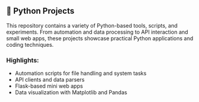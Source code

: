 ## 🐍 Python Projects

This repository contains a variety of Python-based tools, scripts, and experiments. From automation and data processing to API interaction and small web apps, these projects showcase practical Python applications and coding techniques.

### Highlights:
- Automation scripts for file handling and system tasks
- API clients and data parsers
- Flask-based mini web apps
- Data visualization with Matplotlib and Pandas
